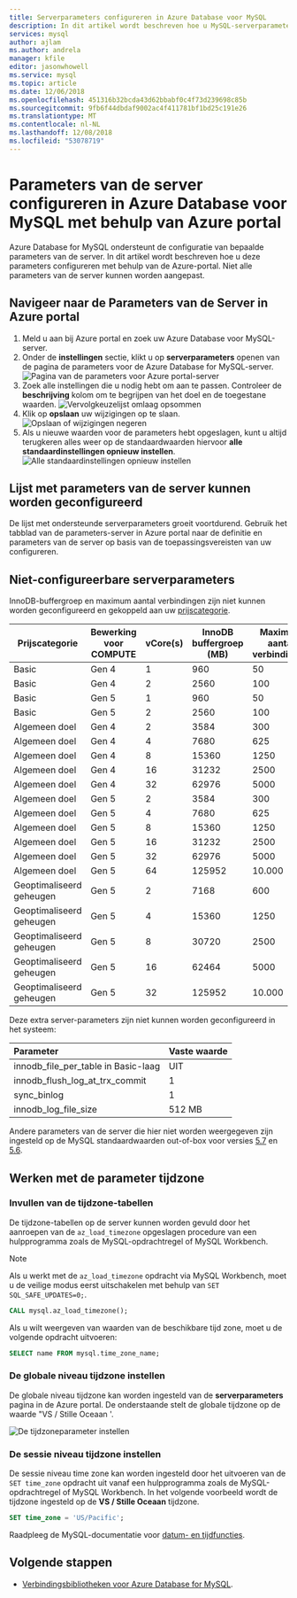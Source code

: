 ```yaml
---
title: Serverparameters configureren in Azure Database voor MySQL
description: In dit artikel wordt beschreven hoe u MySQL-serverparameters configureren in Azure Database voor MySQL met behulp van de Azure-portal.
services: mysql
author: ajlam
ms.author: andrela
manager: kfile
editor: jasonwhowell
ms.service: mysql
ms.topic: article
ms.date: 12/06/2018
ms.openlocfilehash: 451316b32bcda43d62bbabf0c4f73d239698c85b
ms.sourcegitcommit: 9fb6f44dbdaf9002ac4f411781bf1bd25c191e26
ms.translationtype: MT
ms.contentlocale: nl-NL
ms.lasthandoff: 12/08/2018
ms.locfileid: "53078719"
---
```

# <a name="how-to-configure-server-parameters-in-azure-database-for-mysql-by-using-the-azure-portal"></a>Parameters van de server configureren in Azure Database voor MySQL met behulp van Azure portal

Azure Database for MySQL ondersteunt de configuratie van bepaalde parameters van de server. In dit artikel wordt beschreven hoe u deze parameters configureren met behulp van de Azure-portal. Niet alle parameters van de server kunnen worden aangepast.

## <a name="navigate-to-server-parameters-on-azure-portal"></a>Navigeer naar de Parameters van de Server in Azure portal

1. Meld u aan bij Azure portal en zoek uw Azure Database voor MySQL-server.
2. Onder de **instellingen** sectie, klikt u op **serverparameters** openen van de pagina de parameters voor de Azure Database for MySQL-server.
![Pagina van de parameters voor Azure portal-server](./media/howto-server-parameters/auzre-portal-server-parameters.png)
3. Zoek alle instellingen die u nodig hebt om aan te passen. Controleer de **beschrijving** kolom om te begrijpen van het doel en de toegestane waarden.
![Vervolgkeuzelijst omlaag opsommen](./media/howto-server-parameters/3-toggle_parameter.png)
4. Klik op **opslaan** uw wijzigingen op te slaan.
![Opslaan of wijzigingen negeren](./media/howto-server-parameters/4-save_parameters.png)
5. Als u nieuwe waarden voor de parameters hebt opgeslagen, kunt u altijd terugkeren alles weer op de standaardwaarden hiervoor **alle standaardinstellingen opnieuw instellen**.
![Alle standaardinstellingen opnieuw instellen](./media/howto-server-parameters/5-reset_parameters.png)

## <a name="list-of-configurable-server-parameters"></a>Lijst met parameters van de server kunnen worden geconfigureerd

De lijst met ondersteunde serverparameters groeit voortdurend. Gebruik het tabblad van de parameters-server in Azure portal naar de definitie en parameters van de server op basis van de toepassingsvereisten van uw configureren.

## <a name="non-configurable-server-parameters"></a>Niet-configureerbare serverparameters

InnoDB-buffergroep en maximum aantal verbindingen zijn niet kunnen worden geconfigureerd en gekoppeld aan uw [prijscategorie](concepts-service-tiers.md).

|**Prijscategorie**| **Bewerking voor COMPUTE**|**vCore(s)**|**InnoDB buffergroep (MB)**| **Maximum aantal verbindingen**|
|---|---|---|---|--|
|Basic| Gen 4| 1| 960| 50|
|Basic| Gen 4| 2| 2560| 100|
|Basic| Gen 5| 1| 960| 50|
|Basic| Gen 5| 2| 2560| 100|
|Algemeen doel| Gen 4| 2| 3584| 300|
|Algemeen doel| Gen 4| 4| 7680| 625|
|Algemeen doel| Gen 4| 8| 15360| 1250|
|Algemeen doel| Gen 4| 16| 31232| 2500|
|Algemeen doel| Gen 4| 32| 62976| 5000|
|Algemeen doel| Gen 5| 2| 3584| 300|
|Algemeen doel| Gen 5| 4| 7680| 625|
|Algemeen doel| Gen 5| 8| 15360| 1250|
|Algemeen doel| Gen 5| 16| 31232| 2500|
|Algemeen doel| Gen 5| 32| 62976| 5000|
|Algemeen doel| Gen 5| 64| 125952| 10.000|
|Geoptimaliseerd geheugen| Gen 5| 2| 7168| 600|
|Geoptimaliseerd geheugen| Gen 5| 4| 15360| 1250|
|Geoptimaliseerd geheugen| Gen 5| 8| 30720| 2500|
|Geoptimaliseerd geheugen| Gen 5| 16| 62464| 5000|
|Geoptimaliseerd geheugen| Gen 5| 32| 125952| 10.000|

Deze extra server-parameters zijn niet kunnen worden geconfigureerd in het systeem:

|**Parameter**|**Vaste waarde**|
| :------------------------ | :-------- |
|innodb_file_per_table in Basic-laag|UIT|
|innodb_flush_log_at_trx_commit|1|
|sync_binlog|1|
|innodb_log_file_size|512 MB|

Andere parameters van de server die hier niet worden weergegeven zijn ingesteld op de MySQL standaardwaarden out-of-box voor versies [5.7](https://dev.mysql.com/doc/refman/5.7/en/innodb-parameters.html) en [5.6](https://dev.mysql.com/doc/refman/5.6/en/innodb-parameters.html).

## <a name="working-with-the-time-zone-parameter"></a>Werken met de parameter tijdzone

### <a name="populating-the-time-zone-tables"></a>Invullen van de tijdzone-tabellen

De tijdzone-tabellen op de server kunnen worden gevuld door het aanroepen van de `az_load_timezone` opgeslagen procedure van een hulpprogramma zoals de MySQL-opdrachtregel of MySQL Workbench.

> [!NOTE]
> Als u werkt met de `az_load_timezone` opdracht via MySQL Workbench, moet u de veilige modus eerst uitschakelen met behulp van `SET SQL_SAFE_UPDATES=0;`.

```sql
CALL mysql.az_load_timezone();
```

Als u wilt weergeven van waarden van de beschikbare tijd zone, moet u de volgende opdracht uitvoeren:

```sql
SELECT name FROM mysql.time_zone_name;
```

### <a name="setting-the-global-level-time-zone"></a>De globale niveau tijdzone instellen

De globale niveau tijdzone kan worden ingesteld van de **serverparameters** pagina in de Azure portal. De onderstaande stelt de globale tijdzone op de waarde "VS / Stille Oceaan '.

![De tijdzoneparameter instellen](./media/howto-server-parameters/timezone.png)

### <a name="setting-the-session-level-time-zone"></a>De sessie niveau tijdzone instellen

De sessie niveau time zone kan worden ingesteld door het uitvoeren van de `SET time_zone` opdracht uit vanaf een hulpprogramma zoals de MySQL-opdrachtregel of MySQL Workbench. In het volgende voorbeeld wordt de tijdzone ingesteld op de **VS / Stille Oceaan** tijdzone.

```sql
SET time_zone = 'US/Pacific';
```

Raadpleeg de MySQL-documentatie voor [datum- en tijdfuncties](https://dev.mysql.com/doc/refman/5.7/en/date-and-time-functions.html#function_convert-tz).

## <a name="next-steps"></a>Volgende stappen

- [Verbindingsbibliotheken voor Azure Database for MySQL](concepts-connection-libraries.md).
